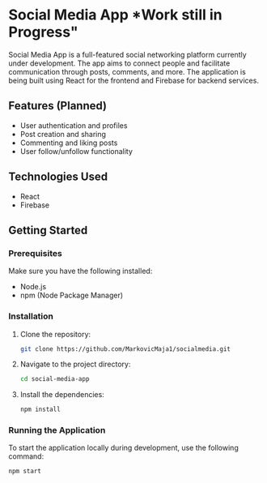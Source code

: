 # Social Media App *Work still in Progress"

Social Media App is a full-featured social networking platform currently under development. The app aims to connect people and facilitate communication through posts, comments, and more. The application is being built using React for the frontend and Firebase for backend services.

## Features (Planned)

- User authentication and profiles
- Post creation and sharing
- Commenting and liking posts
- User follow/unfollow functionality

## Technologies Used

- React
- Firebase

## Getting Started

### Prerequisites

Make sure you have the following installed:

- Node.js
- npm (Node Package Manager)

### Installation

1. Clone the repository:

    ```sh
    git clone https://github.com/MarkovicMaja1/socialmedia.git
    ```

2. Navigate to the project directory:

    ```sh
    cd social-media-app
    ```

3. Install the dependencies:

    ```sh
    npm install
    ```

### Running the Application

To start the application locally during development, use the following command:

```sh
npm start
